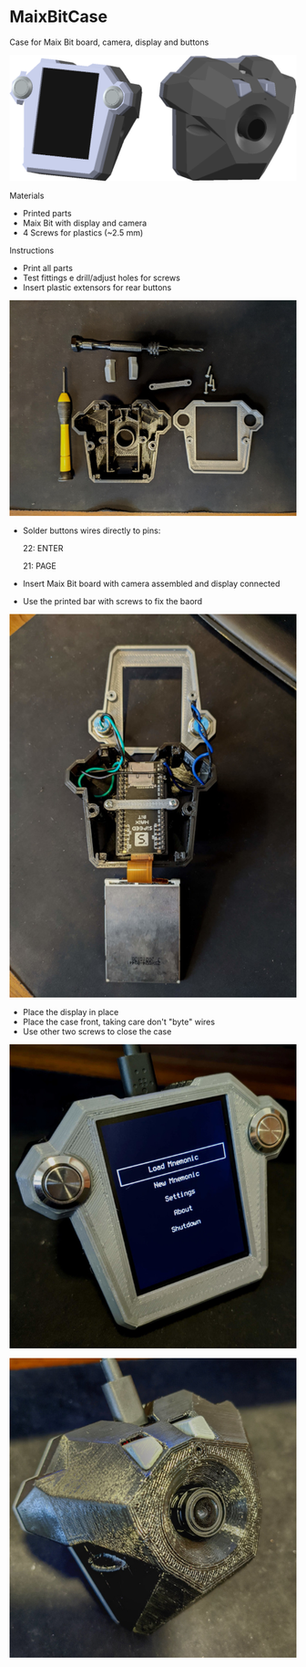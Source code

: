 # MaixBitCase
Case for Maix Bit board, camera, display and buttons

![plot](./Images/render.png)

Materials
- Printed parts
- Maix Bit with display and camera
- 4 Screws for plastics (~2.5 mm)

Instructions

- Print all parts
- Test fittings e drill/adjust holes for screws
- Insert plastic extensors for rear buttons

![plot](./Images/print.jpg)

- Solder buttons wires directly to pins:

	22: ENTER
	
	21: PAGE

- Insert Maix Bit board with camera assembled and display connected	
- Use the printed bar with screws to fix the baord
	
![plot](./Images/assembly.jpg)

- Place the display in place
- Place the case front, taking care don't "byte" wires
- Use other two screws to close the case

![plot](./Images/front.jpeg)

![plot](./Images/rear.jpeg)
